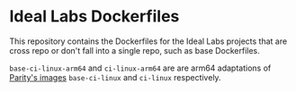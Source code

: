 # Ideal Labs Dockerfiles

This repository contains the Dockerfiles for the Ideal Labs projects that are cross repo or don't fall into a single repo, such as base Dockerfiles.

`base-ci-linux-arm64` and `ci-linux-arm64` are are arm64 adaptations of [Parity's images](https://github.com/paritytech/scripts/tree/fa1ad07a88bc4c4ad2c3e0091e4e3d626fae4352/dockerfiles) `base-ci-linux` and `ci-linux` respectively.